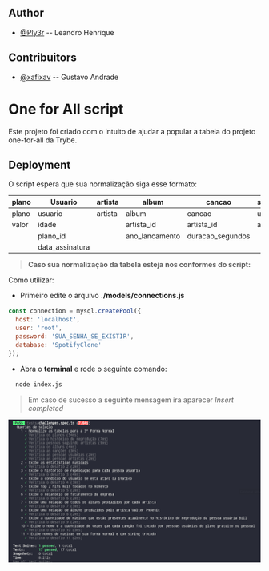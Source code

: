## Author

- [@Ply3r](https://github.com/Ply3r) -- Leandro Henrique


## Contribuitors
- [@xafixav](https://github.com/xafixav) -- Gustavo Andrade


# One for All script

Este projeto foi criado com o intuito de ajudar a popular a tabela do projeto one-for-all da Trybe.




## Deployment

O script espera que sua normalização siga esse formato:


|plano  |   Usuario     | artista |     album      |      cancao      | seguindo_artistas|  usuario_cancao  |
|-------|---------------|---------|----------------|------------------|------------------|------------------|
| plano |    usuario    | artista |     album      |      cancao      |    usuario_id    |    usuario_id    |
| valor |     idade     |         |   artista_id   |    artista_id    |    artista_id    |    cancao_id     |
|       |    plano_id   |         | ano_lancamento | duracao_segundos |                  |  data_reproducao |
|       |data_assinatura|         |                |                  |                  |                  |



> **Caso sua normalização da tabela esteja nos conformes do script:**

Como utilizar:

* Primeiro edite o arquivo **./models/connections.js**

```js script
const connection = mysql.createPool({
  host: 'localhost',
  user: 'root',
  password: 'SUA_SENHA_SE_EXISTIR',
  database: 'SpotifyClone'
});
```

* Abra o **terminal** e rode o seguinte comando:

```bash
  node index.js
```

> Em caso de sucesso a seguinte mensagem ira aparecer *Insert completed*

![Testes usando o Script](./images/TESTSUCESS.png)

